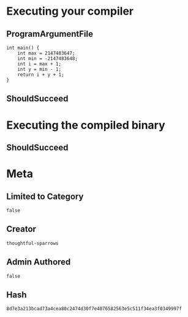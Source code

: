 # Executing your compiler

## ProgramArgumentFile

```
int main() {
    int max = 2147483647;
    int min = -2147483648;
    int i = max + 1;
    int y = min - 1;
    return i + y + 1;
}
```

## ShouldSucceed

# Executing the compiled binary

## ShouldSucceed

# Meta

## Limited to Category

```
false
```

## Creator

```
thoughtful-sparrows
```

## Admin Authored

```
false
```

## Hash

```
8d7e3a213bcad73a4cea80c2474d30f7e4076582563e5c511f34ea3f0349997f
```
